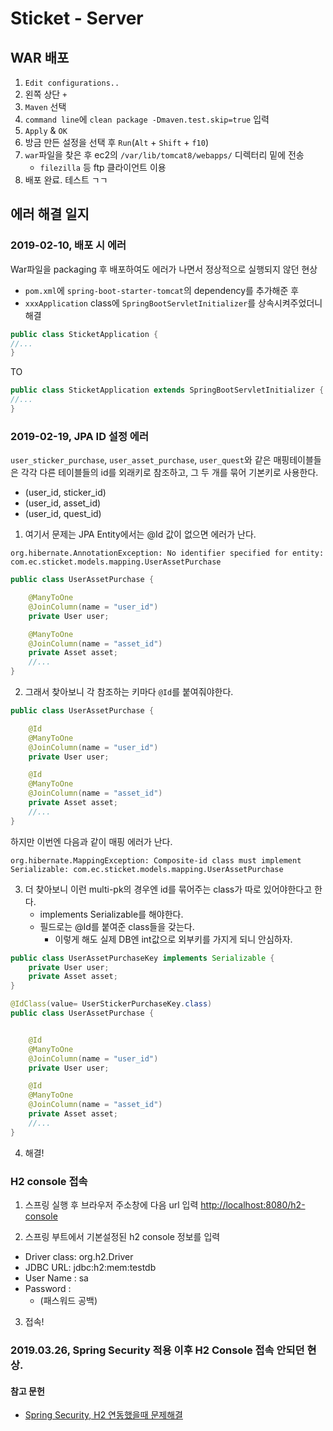 # Sticket - Server

## WAR 배포

1. `Edit configurations..` 
2. 왼쪽 상단 `+`
3. `Maven` 선택
4. `command line`에 `clean package -Dmaven.test.skip=true` 입력
5. `Apply` & `OK`
6. 방금 만든 설정을 선택 후 `Run`(`Alt` + `Shift` + `f10`)
7. `war`파일을 찾은 후 ec2의 `/var/lib/tomcat8/webapps/` 디렉터리 밑에 전송
    - `filezilla` 등 ftp 클라이언트 이용
8. 배포 완료. 테스트 ㄱㄱ

## 에러 해결 일지

### 2019-02-10, 배포 시 에러

War파일을 packaging 후 배포하여도 에러가 나면서 정상적으로 실행되지 않던 현상

- `pom.xml`에 `spring-boot-starter-tomcat`의 dependency를 추가해준 후
- `xxxApplication` class에 `SpringBootServletInitializer`를 상속시켜주었더니 해결

```java
public class SticketApplication {
//...
}
```

TO

```java
public class SticketApplication extends SpringBootServletInitializer {
//...
}
```

### 2019-02-19, JPA ID 설정 에러

`user_sticker_purchase`, `user_asset_purchase`, `user_quest`와 같은 매핑테이블들은
각각 다른 테이블들의 id를 외래키로 참조하고, 그 두 개를 묶어 기본키로 사용한다.
- (user_id, sticker_id)
- (user_id, asset_id)
- (user_id, quest_id)
 
1. 여기서 문제는 JPA Entity에서는 @Id 값이 없으면 에러가 난다.
```
org.hibernate.AnnotationException: No identifier specified for entity: com.ec.sticket.models.mapping.UserAssetPurchase
```

```java
public class UserAssetPurchase {

    @ManyToOne
    @JoinColumn(name = "user_id")
    private User user;

    @ManyToOne
    @JoinColumn(name = "asset_id")
    private Asset asset;
    //...
}
```

2. 그래서 찾아보니 각 참조하는 키마다 `@Id`를 붙여줘야한다.
```java
public class UserAssetPurchase {

    @Id
    @ManyToOne
    @JoinColumn(name = "user_id")
    private User user;

    @Id
    @ManyToOne
    @JoinColumn(name = "asset_id")
    private Asset asset;
    //...
}

```

하지만 이번엔 다음과 같이 매핑 에러가 난다.
```
org.hibernate.MappingException: Composite-id class must implement Serializable: com.ec.sticket.models.mapping.UserAssetPurchase
```

3. 더 찾아보니 이런 multi-pk의 경우엔 id를 묶어주는 class가 따로 있어야한다고 한다.
    - implements Serializable를 해야한다.
    - 필드로는 @Id를 붙여준 class들을 갖는다.
        - 이렇게 해도 실제 DB엔 int값으로 외부키를 가지게 되니 안심하자.
```java
public class UserAssetPurchaseKey implements Serializable {
    private User user;
    private Asset asset;
}
```

```java
@IdClass(value= UserStickerPurchaseKey.class)
public class UserAssetPurchase {


    @Id
    @ManyToOne
    @JoinColumn(name = "user_id")
    private User user;

    @Id
    @ManyToOne
    @JoinColumn(name = "asset_id")
    private Asset asset;
    //...
}
```

4. 해결!

### H2 console 접속

1. 스프링 실행 후 브라우저 주소창에 다음 url 입력 
[http://localhost:8080/h2-console](http://localhost:8080/h2-console)

2. 스프링 부트에서 기본설정된 h2 console 정보를 입력

- Driver class: org.h2.Driver
- JDBC URL: jdbc:h2:mem:testdb
- User Name : sa
- Password : 
    - (패스워드 공백)

3. 접속!

### 2019.03.26, Spring Security 적용 이후 H2 Console 접속 안되던 현상.



#### 참고 문헌

- [Spring Security, H2 연동했을때 문제해결](https://www.slipp.net/questions/546)